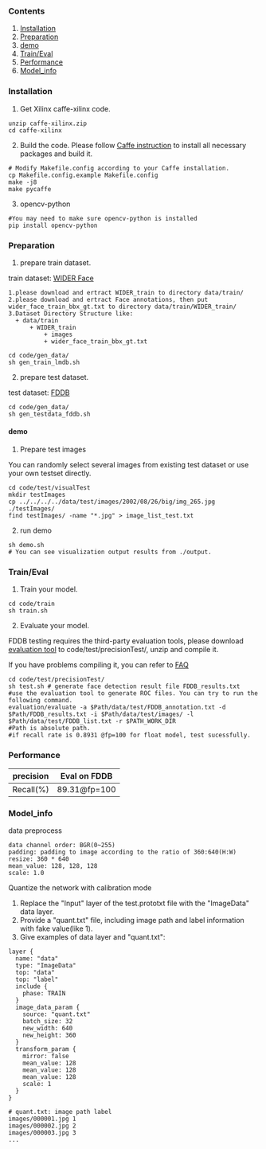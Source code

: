### Contents
1. [Installation](#installation)
2. [Preparation](#preparation)
3. [demo](#demo)
4. [Train/Eval](#traineval)
5. [Performance](#performance)
6. [Model_info](#model_info)

### Installation
1. Get Xilinx caffe-xilinx code.
  ```shell
  unzip caffe-xilinx.zip
  cd caffe-xilinx
  ```

2. Build the code. Please follow [Caffe instruction](http://caffe.berkeleyvision.org/installation.html) to install all necessary packages and build it.
  ```shell
  # Modify Makefile.config according to your Caffe installation.
  cp Makefile.config.example Makefile.config
  make -j8
  make pycaffe
  ```
3. opencv-python
  ```shell
  #You may need to make sure opencv-python is installed
  pip install opencv-python
  ```

### Preparation

1. prepare train dataset.
   
  train dataset: [WIDER Face](http://shuoyang1213.me/WIDERFACE/index.html)
  ```
  1.please download and ertract WIDER_train to directory data/train/
  2.please download and ertract Face annotations, then put wider_face_train_bbx_gt.txt to directory data/train/WIDER_train/
  3.Dataset Directory Structure like:
    + data/train
        + WIDER_train
            + images
            + wider_face_train_bbx_gt.txt
  ```
  ```shell
  cd code/gen_data/
  sh gen_train_lmdb.sh
  ```

2. prepare test dataset.
   
  test dataset: [FDDB](http://vis-www.cs.umass.edu/fddb/index.html)
  
  ```shell
  cd code/gen_data/
  sh gen_testdata_fddb.sh
  ```

#### demo

1. Prepare test images
   
  You can randomly select several images from existing test dataset or use your own testset directly.
  ```shell
  cd code/test/visualTest
  mkdir testImages
  cp ../../../../data/test/images/2002/08/26/big/img_265.jpg ./testImages/
  find testImages/ -name "*.jpg" > image_list_test.txt  
  ```
2. run demo
  ```shell
  sh demo.sh
  # You can see visualization output results from ./output. 
  ```

### Train/Eval
1. Train your model.
  ```shell
  cd code/train
  sh train.sh 
  ```

2. Evaluate your model.
  
  FDDB testing requires the third-party evaluation tools, please download [evaluation tool](http://vis-www.cs.umass.edu/fddb/evaluation.tgz) to code/test/precisionTest/, unzip and compile it.

  If you have problems compiling it, you can refer to [FAQ](http://vis-www.cs.umass.edu/fddb/faq.html)

  ```shell
  cd code/test/precisionTest/
  sh test.sh # generate face detection result file FDDB_results.txt
  #use the evaluation tool to generate ROC files. You can try to run the following command.
  evaluation/evaluate -a $Path/data/test/FDDB_annotation.txt -d $Path/FDDB_results.txt -i $Path/data/test/images/ -l $Path/data/test/FDDB_list.txt -r $PATH_WORK_DIR 
  #Path is absolute path. 
  #if recall rate is 0.8931 @fp=100 for float model, test sucessfully.
  ```
 
### Performance

|precision |Eval on FDDB| 
|----|----|
|Recall(%)|89.31@fp=100|

### Model_info

data preprocess
  ```
  data channel order: BGR(0~255)
  padding: padding to image according to the ratio of 360:640(H:W)                  
  resize: 360 * 640
  mean_value: 128, 128, 128
  scale: 1.0
  ```

Quantize the network with calibration mode
1. Replace the "Input" layer of the test.prototxt file with the "ImageData" data layer.
2. Provide a "quant.txt" file, including image path and label information with fake value(like 1).
3. Give examples of data layer and "quant.txt":

```shell
layer {
  name: "data"
  type: "ImageData"
  top: "data"
  top: "label"
  include {
    phase: TRAIN
  }
  image_data_param {
    source: "quant.txt"
    batch_size: 32
    new_width: 640
    new_height: 360
  }
  transform_param {
    mirror: false
    mean_value: 128
    mean_value: 128
    mean_value: 128
    scale: 1
  }
}
```
```
# quant.txt: image path label
images/000001.jpg 1
images/000002.jpg 2
images/000003.jpg 3
...
```
